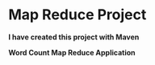 # Map Reduce Project
**I have created this project with Maven**

**Word Count Map Reduce Application**
